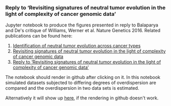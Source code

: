 ### Reply to ‘Revisiting signatures of neutral tumor evolution in the light of complexity of cancer genomic data’

Jupyter notebook to produce the figures presented in reply to Balaparya and De's critique of Williams, Werner et al. Nature Genetics 2016.
Related publications can be found here:
1. [Identification of neutral tumor evolution across cancer types](https://www.nature.com/articles/ng.3489)
2. [Revisiting signatures of neutral tumor evolution in the light of complexity of cancer genomic data](https://www.nature.com/articles/s41588-018-0219-4)
3. [Reply to ‘Revisiting signatures of neutral tumor evolution in the light of complexity of cancer genomic data’](https://www.nature.com/articles/s41588-018-0210-0)

The notebook should render in github after clicking on it. In this notebook simulated datasets subjected to differing degrees of overdispersion are compared and the overdispersion in two data sets is estimated.

Alternatively it will show up [here](https://nbviewer.jupyter.org/github/marcjwilliams1/neutral-tumour-evolution-williams-2018/blob/master/Generate%20Figures.ipynb), if the rendering in github doesn't work.
